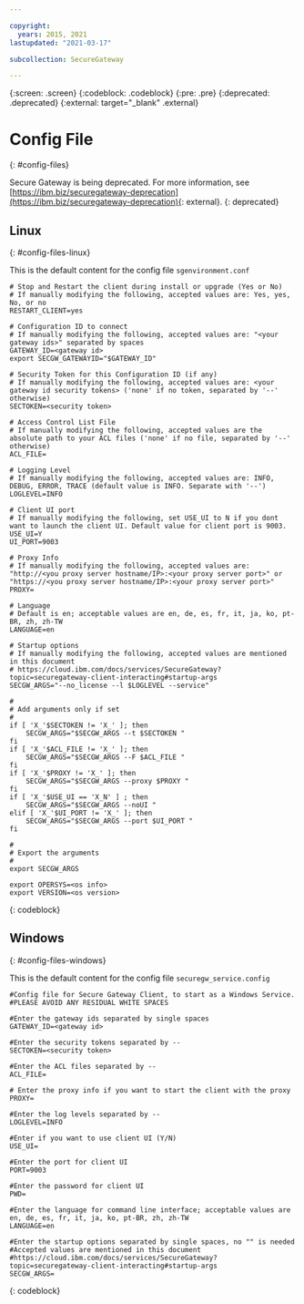 ```yaml
---

copyright:
  years: 2015, 2021
lastupdated: "2021-03-17"

subcollection: SecureGateway

---
```

{:screen: .screen}
{:codeblock: .codeblock}
{:pre: .pre}
{:deprecated: .deprecated}
{:external: target="_blank" .external}


# Config File
{: #config-files}

Secure Gateway is being deprecated. For more information, see [https://ibm.biz/securegateway-deprecation](https://ibm.biz/securegateway-deprecation){: external}.
{: deprecated}

## Linux
{: #config-files-linux}

This is the default content for the config file `sgenvironment.conf`

```
# Stop and Restart the client during install or upgrade (Yes or No)
# If manually modifying the following, accepted values are: Yes, yes, No, or no
RESTART_CLIENT=yes

# Configuration ID to connect
# If manually modifying the following, accepted values are: "<your gateway ids>" separated by spaces
GATEWAY_ID=<gateway id>
export SECGW_GATEWAYID="$GATEWAY_ID"

# Security Token for this Configuration ID (if any)
# If manually modifying the following, accepted values are: <your gateway id security tokens> ('none' if no token, separated by '--' otherwise)
SECTOKEN=<security token>

# Access Control List File
# If manually modifying the following, accepted values are the absolute path to your ACL files ('none' if no file, separated by '--' otherwise)
ACL_FILE=

# Logging Level
# If manually modifying the following, accepted values are: INFO, DEBUG, ERROR, TRACE (default value is INFO. Separate with '--')
LOGLEVEL=INFO

# Client UI port
# If manually modifying the following, set USE_UI to N if you dont want to launch the client UI. Default value for client port is 9003.
USE_UI=Y
UI_PORT=9003

# Proxy Info
# If manually modifying the following, accepted values are: "http://<you proxy server hostname/IP>:<your proxy server port>" or "https://<you proxy server hostname/IP>:<your proxy server port>"
PROXY=

# Language
# Default is en; acceptable values are en, de, es, fr, it, ja, ko, pt-BR, zh, zh-TW
LANGUAGE=en

# Startup options
# If manually modifying the following, accepted values are mentioned in this document
# https://cloud.ibm.com/docs/services/SecureGateway?topic=securegateway-client-interacting#startup-args
SECGW_ARGS="--no_license --l $LOGLEVEL --service"

#
# Add arguments only if set
#
if [ 'X_'$SECTOKEN != 'X_' ]; then
    SECGW_ARGS="$SECGW_ARGS --t $SECTOKEN "
fi
if [ 'X_'$ACL_FILE != 'X_' ]; then
    SECGW_ARGS="$SECGW_ARGS --F $ACL_FILE "
fi
if [ 'X_'$PROXY != 'X_' ]; then
    SECGW_ARGS="$SECGW_ARGS --proxy $PROXY "
fi
if [ 'X_'$USE_UI == 'X_N' ] ; then
    SECGW_ARGS="$SECGW_ARGS --noUI "
elif [ 'X_'$UI_PORT != 'X_' ]; then
    SECGW_ARGS="$SECGW_ARGS --port $UI_PORT "
fi

#
# Export the arguments
#
export SECGW_ARGS

export OPERSYS=<os info>
export VERSION=<os version>
```
{: codeblock}

## Windows
{: #config-files-windows}

This is the default content for the config file `securegw_service.config`

```
#Config file for Secure Gateway Client, to start as a Windows Service.
#PLEASE AVOID ANY RESIDUAL WHITE SPACES

#Enter the gateway ids separated by single spaces
GATEWAY_ID=<gateway id>

#Enter the security tokens separated by --
SECTOKEN=<security token>

#Enter the ACL files separated by --
ACL_FILE=

# Enter the proxy info if you want to start the client with the proxy
PROXY=

#Enter the log levels separated by --
LOGLEVEL=INFO

#Enter if you want to use client UI (Y/N)
USE_UI=

#Enter the port for client UI
PORT=9003

#Enter the password for client UI
PWD=

#Enter the language for command line interface; acceptable values are en, de, es, fr, it, ja, ko, pt-BR, zh, zh-TW
LANGUAGE=en

#Enter the startup options separated by single spaces, no "" is needed
#Accepted values are mentioned in this document
#https://cloud.ibm.com/docs/services/SecureGateway?topic=securegateway-client-interacting#startup-args
SECGW_ARGS=
```
{: codeblock}
